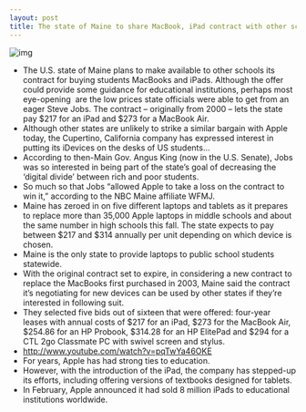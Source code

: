 ```yaml
---
layout: post
title: The state of Maine to share MacBook, iPad contract with other schools
---
```

![img](http://media.idownloadblog.com/wp-content/uploads/2012/01/iBooks-Textbooks-iPad.jpg)
* The U.S. state of Maine plans to make available to other schools its contract for buying students MacBooks and iPads. Although the offer could provide some guidance for educational institutions, perhaps most eye-opening  are the low prices state officials were able to get from an eager Steve Jobs. The contract – originally from 2000 – lets the state pay $217 for an iPad and $273 for a MacBook Air.
* Although other states are unlikely to strike a similar bargain with Apple today, the Cupertino, California company has expressed interest in putting its iDevices on the desks of US students…
* According to then-Main Gov. Angus King (now in the U.S. Senate), Jobs was so interested in being part of the state’s goal of decreasing the ‘digital divide’ between rich and poor students.
* So much so that Jobs “allowed Apple to take a loss on the contract to win it,” according to the NBC Maine affiliate WFMJ.
* Maine has zeroed in on five different laptops and tablets as it prepares to replace more than 35,000 Apple laptops in middle schools and about the same number in high schools this fall. The state expects to pay between $217 and $314 annually per unit depending on which device is chosen.
* Maine is the only state to provide laptops to public school students statewide.
* With the original contract set to expire, in considering a new contract to replace the MacBooks first purchased in 2003, Maine said the contract it’s negotiating for new devices can be used by other states if they’re interested in following suit.
* They selected five bids out of sixteen that were offered: four-year leases with annual costs of $217 for an iPad, $273 for the MacBook Air, $254.86 for an HP Probook, $314.28 for an HP ElitePad and $294 for a CTL 2go Classmate PC with swivel screen and stylus.
* http://www.youtube.com/watch?v=pqTwYa46OKE
* For years, Apple has had strong ties to education.
* However, with the introduction of the iPad, the company has stepped-up its efforts, including offering versions of textbooks designed for tablets.
* In February, Apple announced it had sold 8 million iPads to educational institutions worldwide.

